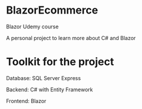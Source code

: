 # BlazorEcommerce
Blazor Udemy course

A personal project to learn more about C# and Blazor

# Toolkit for the project

Database: SQL Server Express

Backend: C# with Entity Framework

Frontend: Blazor
